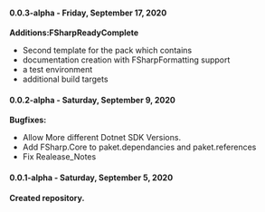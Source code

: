 ﻿#### 0.0.3-alpha - Friday, September 17, 2020

**Additions:FSharpReadyComplete**
* Second template for the pack which contains
* documentation creation with FSharpFormatting support
* a test environment
* additional build targets

#### 0.0.2-alpha - Saturday, September 9, 2020

**Bugfixes:**
* Allow More different Dotnet SDK Versions.
* Add FSharp.Core to paket.dependancies and paket.references
* Fix Realease_Notes

#### 0.0.1-alpha - Saturday, September 5, 2020

**Created repository.**
